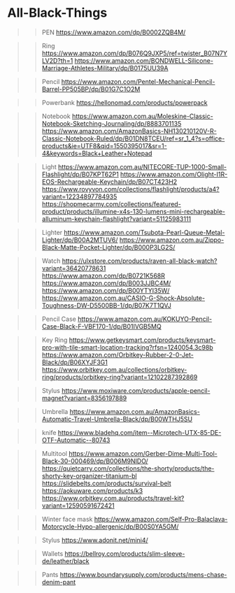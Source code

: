 # All-Black-Things

>> PEN
https://www.amazon.com/dp/B0002ZQB4M/

>> Ring
https://www.amazon.com/dp/B076Q9JXP5/ref=twister_B07N7YLV2D?th=1
https://www.amazon.com/BONDWELL-Silicone-Marriage-Athletes-Military/dp/B0175UU39A

>> Pencil
https://www.amazon.com/Pentel-Mechanical-Pencil-Barrel-PP505BP/dp/B01G7C1O2M

>> Powerbank
https://hellonomad.com/products/powerpack

>> Notebook
https://www.amazon.com.au/Moleskine-Classic-Notebook-Sketching-Journaling/dp/8883701135
https://www.amazon.com/AmazonBasics-NH130210120V-R-Classic-Notebook-Ruled/dp/B01DN8TCEU/ref=sr_1_4?s=office-products&ie=UTF8&qid=1550395017&sr=1-4&keywords=Black+Leather+Notepad

>> Light
https://www.amazon.com.au/NITECORE-TUP-1000-Small-Flashlight/dp/B07KPT62P1
https://www.amazon.com/Olight-I1R-EOS-Rechargeable-Keychain/dp/B07CT423H2
https://www.rovyvon.com/collections/flashlight/products/a4?variant=12234897784935
https://shopmecarmy.com/collections/featured-product/products/illumine-x4s-130-lumens-mini-rechargeable-alluminum-keychain-flashlight?variant=51125983111

>> Lighter
https://www.amazon.com/Tsubota-Pearl-Queue-Metal-Lighter/dp/B00A2MTUV6/
https://www.amazon.com.au/Zippo-Black-Matte-Pocket-Lighter/dp/B000P3LG2S/

>> Watch
https://ulxstore.com/products/raven-all-black-watch?variant=36420778631
https://www.amazon.com/dp/B0721K568R
https://www.amazon.com/dp/B003JJBC4M/
https://www.amazon.com/dp/B00YTYI35W/
https://www.amazon.com.au/CASIO-G-Shock-Absolute-Toughness-DW-D5500BB-1/dp/B07K7T1QVJ

>> Pencil Case
https://www.amazon.com.au/KOKUYO-Pencil-Case-Black-F-VBF170-1/dp/B01IVGB5MQ

>> Key Ring
https://www.getkeysmart.com/products/keysmart-pro-with-tile-smart-location-tracking?rfsn=1240054.3c98b
https://www.amazon.com/Orbitkey-Rubber-2-0-Jet-Black/dp/B06XYJF3G1
https://www.orbitkey.com.au/collections/orbitkey-ring/products/orbitkey-ring?variant=12102287392869

>> Stylus
https://www.moxiware.com/products/apple-pencil-magnet?variant=8356197889

>> Umbrella
https://www.amazon.com.au/AmazonBasics-Automatic-Travel-Umbrella-Black/dp/B00WTHJ5SU

>> knife
https://www.bladehq.com/item--Microtech-UTX-85-DE-OTF-Automatic--80743

>> Multitool
https://www.amazon.com/Gerber-Dime-Multi-Tool-Black-30-000469/dp/B006M9NIDO/
https://quietcarry.com/collections/the-shorty/products/the-shorty-key-organizer-titanium-bl
https://slidebelts.com/products/survival-belt
https://aokuware.com/products/k3
https://www.orbitkey.com.au/products/travel-kit?variant=12590591672421

>> Winter face mask
https://www.amazon.com/Self-Pro-Balaclava-Motorcycle-Hypo-allergenic/dp/B00S0YA5GM/

>> Stylus
https://www.adonit.net/mini4/

>> Wallets
https://bellroy.com/products/slim-sleeve-de/leather/black

>> Pants
https://www.boundarysupply.com/products/mens-chase-denim-pant
